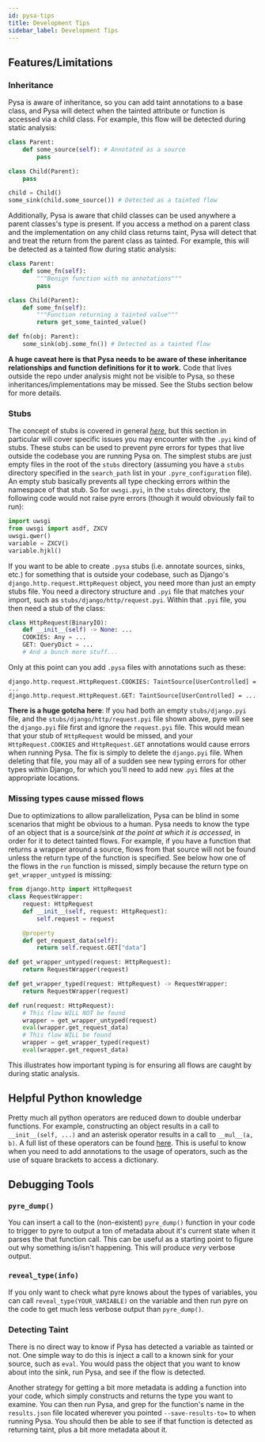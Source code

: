 ```yaml
---
id: pysa-tips
title: Development Tips
sidebar_label: Development Tips
---
```


## Features/Limitations

### Inheritance

Pysa is aware of inheritance, so you can add taint annotations to a base class,
and Pysa will detect when the tainted attribute or function is accessed via a
child class. For example, this flow will be detected during static analysis:

```python
class Parent:
    def some_source(self): # Annotated as a source
        pass

class Child(Parent):
    pass

child = Child()
some_sink(child.some_source()) # Detected as a tainted flow
```

Additionally, Pysa is aware that child classes can be used anywhere a parent
classes's type is present. If you access a method on a parent class and the
implementation on any child class returns taint, Pysa will detect that and
treat the return from the parent class as tainted. For example, this will be
detected as a tainted flow during static analysis:

```python
class Parent:
    def some_fn(self):
        """Benign function with no annotations"""
        pass

class Child(Parent):
    def some_fn(self):
        """Function returning a tainted value"""
        return get_some_tainted_value()

def fn(obj: Parent):
    some_sink(obj.some_fn()) # Detected as a tainted flow
```

**A huge caveat here is that Pysa needs to be aware of these inheritance
relationships and function definitions for it to work.** Code that lives
outside the repo under analysis might not be visible to Pysa, so these
inheritances/implementations may be missed. See the Stubs section below for
more details.

### Stubs

The concept of stubs is covered in general _[here](pysa_basics.md)_, but this
section in particular will cover specific issues you may encounter with the
`.pyi` kind of stubs. These stubs can be used to prevent pyre errors for types
that live outside the codebase you are running Pysa on. The simplest stubs are
just empty files in the root of the `stubs` directory (assuming you have a
`stubs` directory specified in the `search_path` list in your
`.pyre_configuration` file). An empty stub basically prevents all type checking
errors within the namespace of that stub. So for `uwsgi.pyi`, in the `stubs`
directory, the following code would not raise pyre errors (though it would
obviously fail to run):

```python
import uwsgi
from uwsgi import asdf, ZXCV
uwsgi.qwer()
variable = ZXCV()
variable.hjkl()
```

If you want to be able to create `.pysa` stubs (i.e. annotate sources, sinks,
etc.) for something that is outside your codebase, such as Django's
`django.http.request.HttpRequest` object, you need more than just an empty stubs
file. You need a directory structure and `.pyi` file that matches your import,
such as `stubs/django/http/request.pyi`. Within that `.pyi` file, you
then need a stub of the class:

```python
class HttpRequest(BinaryIO):
    def __init__(self) -> None: ...
    COOKIES: Any = ...
    GET: QueryDict = ...
    # And a bunch more stuff...
```

Only at this point can you add `.pysa` files with annotations such as these:

```
django.http.request.HttpRequest.COOKIES: TaintSource[UserControlled] = ...
django.http.request.HttpRequest.GET: TaintSource[UserControlled] = ...
```

**There is a huge gotcha here**: If you had both an empty `stubs/django.pyi`
file, and the `stubs/django/http/request.pyi` file shown above, pyre will see
the `django.pyi` file first and ignore the `request.pyi` file. This would mean
that your stub of `HttpRequest` would be missed, and your `HttpRequest.COOKIES`
and `HttpRequest.GET` annotations would cause errors when running Pysa. The fix
is simply to delete the `django.pyi` file. When deleting that file, you may all
of a sudden see new typing errors for other types within Django, for which
you'll need to add new .`pyi` files at the appropriate locations.

### Missing types cause missed flows

Due to optimizations to allow parallelization, Pysa can be blind in some
scenarios that might be obvious to a human. Pysa needs to know the type of an
object that is a source/sink *at the point at which it is accessed*, in order
for it to detect tainted flows. For example, if you have a function that returns
a wrapper around a source, flows from that source will not be found unless the
return type of the function is specified. See below how one of the flows in the
`run` function is missed, simply because the return type on
`get_wrapper_untyped` is missing:

```python
from django.http import HttpRequest
class RequestWrapper:
    request: HttpRequest
    def __init__(self, request: HttpRequest):
        self.request = request

    @property
    def get_request_data(self):
        return self.request.GET["data"]

def get_wrapper_untyped(request: HttpRequest):
    return RequestWrapper(request)

def get_wrapper_typed(request: HttpRequest) -> RequestWrapper:
    return RequestWrapper(request)

def run(request: HttpRequest):
    # This flow WILL NOT be found
    wrapper = get_wrapper_untyped(request)
    eval(wrapper.get_request_data)
    # This flow WILL be found
    wrapper = get_wrapper_typed(request)
    eval(wrapper.get_request_data)
```

This illustrates how important typing is for ensuring all flows are caught by
during static analysis.

## Helpful Python knowledge

Pretty much all python operators are reduced down to double underbar functions.
For example, constructing an object results in a call to `__init__(self, ...)`
and an asterisk operator results in a call to `__mul__(a, b)`. A full list of
these operators can be found
[here](https://docs.python.org/3.7/library/operator.html). This is useful to
know when you need to add annotations to the usage of operators, such as the use
of square brackets to access a dictionary.

## Debugging Tools

### `pyre_dump()`

You can insert a call to the (non-existent) `pyre_dump()` function in your code
to trigger to pyre to output a ton of metadata about it's current state when it
parses the that function call. This can be useful as a starting point to figure
out why something is/isn't happening. This will produce *very* verbose output.

### `reveal_type(info)`

If you only want to check what pyre knows about the types of variables, you can
call `reveal_type(YOUR_VARIABLE)` on the variable and then run pyre on the code
to get much less verbose output than `pyre_dump()`.

### Detecting Taint

There is no direct way to know if Pysa has detected a variable as tainted or
not. One simple way to do this is inject a call to a known sink for your source,
such as `eval`. You would pass the object that you want to know about into the
sink, run Pysa, and see if the flow is detected.

Another strategy for getting a bit more metadata is adding a function into your
code, which simply constructs and returns the type you want to examine. You can
then run Pysa, and grep for the function's name in the
`results.json` file located wherever you pointed `--save-results-to=` to when
running Pysa. You should then be able to see if that function is detected as
returning taint, plus a bit more metadata about it.
